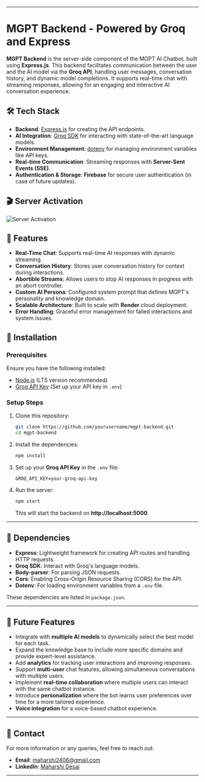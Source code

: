 
---

# MGPT Backend - Powered by Groq and Express

**MGPT Backend** is the server-side component of the MGPT AI Chatbot, built using **Express.js**. This backend facilitates communication between the user and the AI model via the **Groq API**, handling user messages, conversation history, and dynamic model completions. It supports real-time chat with streaming responses, allowing for an engaging and interactive AI conversation experience.

## 🛠️ **Tech Stack**

- **Backend**: [Express.js](https://expressjs.com/) for creating the API endpoints.
- **AI Integration**: [Groq SDK](https://groq.com/) for interacting with state-of-the-art language models.
- **Environment Management**: [dotenv](https://www.npmjs.com/package/dotenv) for managing environment variables like API keys.
- **Real-time Communication**: Streaming responses with **Server-Sent Events (SSE)**.
- **Authentication & Storage**: **Firebase** for secure user authentication (in case of future updates).

## 🎬 **Server Activation**
![Server Activation](https://drive.google.com/uc?export=view&id=1O-BN7yEZAZ7nA8hURXaTndlVfDsKb0yO)

## 🎨 **Features**

- **Real-Time Chat**: Supports real-time AI responses with dynamic streaming.
- **Conversation History**: Stores user conversation history for context during interactions.
- **Abortible Streams**: Allows users to stop AI responses in progress with an abort controller.
- **Custom AI Persona**: Configured system prompt that defines MGPT's personality and knowledge domain.
- **Scalable Architecture**: Built to scale with **Render** cloud deployment.
- **Error Handling**: Graceful error management for failed interactions and system issues.

## 🚀 **Installation**

### Prerequisites

Ensure you have the following installed:

- [Node.js](https://nodejs.org/) (LTS version recommended)
- [Groq API Key](https://groq.com/) (Set up your API key in `.env`)

### Setup Steps

1. Clone this repository:
   ```bash
   git clone https://github.com/yourusername/mgpt-backend.git
   cd mgpt-backend
   ```

2. Install the dependencies:
   ```bash
   npm install
   ```

3. Set up your **Groq API Key** in the `.env` file:
   ```env
   GROQ_API_KEY=your-groq-api-key
   ```

4. Run the server:
   ```bash
   npm start
   ```

   This will start the backend on **http://localhost:5000**.

---

## 🔧 **Dependencies**

- **Express**: Lightweight framework for creating API routes and handling HTTP requests.
- **Groq SDK**: Interact with Groq's language models.
- **Body-parser**: For parsing JSON requests.
- **Cors**: Enabling Cross-Origin Resource Sharing (CORS) for the API.
- **Dotenv**: For loading environment variables from a `.env` file.
  
These dependencies are listed in `package.json`.

---

## 📜 **Future Features**

- Integrate with **multiple AI models** to dynamically select the best model for each task.
- Expand the knowledge base to include more specific domains and provide expert-level assistance.
- Add **analytics** for tracking user interactions and improving responses.
- Support **multi-user** chat features, allowing simultaneous conversations with multiple users.
- Implement **real-time collaboration** where multiple users can interact with the same chatbot instance.
- Introduce **personalization** where the bot learns user preferences over time for a more tailored experience.
- **Voice integration** for a voice-based chatbot experience.

---

## 💬 **Contact**

For more information or any queries, feel free to reach out:

- **Email**: [maharshi2406@gmail.com](mailto:maharshi2406@gmail.com)
- **LinkedIn**: [Maharshi Desai](https://www.linkedin.com/in/maharshi-desai-30143a279/)

---
